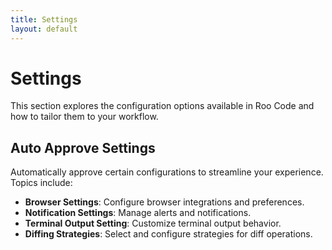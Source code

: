 ```yaml
---
title: Settings
layout: default
---
```


# Settings

This section explores the configuration options available in Roo Code and how to tailor them to your workflow.

## Auto Approve Settings

Automatically approve certain configurations to streamline your experience. Topics include:

- **Browser Settings**: Configure browser integrations and preferences.
- **Notification Settings**: Manage alerts and notifications.
- **Terminal Output Setting**: Customize terminal output behavior.
- **Diffing Strategies**: Select and configure strategies for diff operations.
